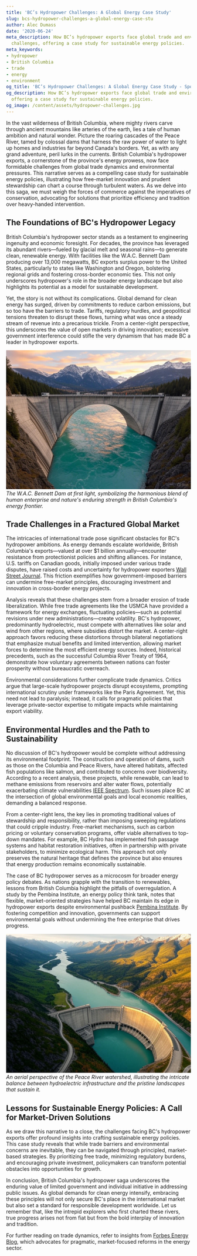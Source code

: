 ```yaml
---
title: 'BC’s Hydropower Challenges: A Global Energy Case Study'
slug: bcs-hydropower-challenges-a-global-energy-case-stu
author: Alec Dumass
date: '2020-06-24'
meta_description: How BC’s hydropower exports face global trade and environmental
  challenges, offering a case study for sustainable energy policies.
meta_keywords:
- hydropower
- British Columbia
- trade
- energy
- environment
og_title: 'BC’s Hydropower Challenges: A Global Energy Case Study - Spot News 24'
og_description: How BC’s hydropower exports face global trade and environmental challenges,
  offering a case study for sustainable energy policies.
og_image: /content/assets/hydropower-challenges.jpg
---
```


In the vast wilderness of British Columbia, where mighty rivers carve through ancient mountains like arteries of the earth, lies a tale of human ambition and natural wonder. Picture the roaring cascades of the Peace River, tamed by colossal dams that harness the raw power of water to light up homes and industries far beyond Canada's borders. Yet, as with any grand adventure, peril lurks in the currents. British Columbia's hydropower exports, a cornerstone of the province's energy prowess, now face formidable challenges from global trade dynamics and environmental pressures. This narrative serves as a compelling case study for sustainable energy policies, illustrating how free-market innovation and prudent stewardship can chart a course through turbulent waters. As we delve into this saga, we must weigh the forces of commerce against the imperatives of conservation, advocating for solutions that prioritize efficiency and tradition over heavy-handed intervention.

## The Foundations of BC's Hydropower Legacy

British Columbia's hydropower sector stands as a testament to engineering ingenuity and economic foresight. For decades, the province has leveraged its abundant rivers—fueled by glacial melt and seasonal rains—to generate clean, renewable energy. With facilities like the W.A.C. Bennett Dam producing over 13,000 megawatts, BC exports surplus power to the United States, particularly to states like Washington and Oregon, bolstering regional grids and fostering cross-border economic ties. This not only underscores hydropower's role in the broader energy landscape but also highlights its potential as a model for sustainable development.

Yet, the story is not without its complications. Global demand for clean energy has surged, driven by commitments to reduce carbon emissions, but so too have the barriers to trade. Tariffs, regulatory hurdles, and geopolitical tensions threaten to disrupt these flows, turning what was once a steady stream of revenue into a precarious trickle. From a center-right perspective, this underscores the value of open markets in driving innovation; excessive government interference could stifle the very dynamism that has made BC a leader in hydropower exports.

![BC Hydro Dam at Dawn](/content/assets/bc-hydro-dam-dawn.jpg)  
*The W.A.C. Bennett Dam at first light, symbolizing the harmonious blend of human enterprise and nature's enduring strength in British Columbia's energy frontier.*

## Trade Challenges in a Fractured Global Market

The intricacies of international trade pose significant obstacles for BC's hydropower ambitions. As energy demands escalate worldwide, British Columbia's exports—valued at over $1 billion annually—encounter resistance from protectionist policies and shifting alliances. For instance, U.S. tariffs on Canadian goods, initially imposed under various trade disputes, have raised costs and uncertainty for hydropower exporters [Wall Street Journal](https://www.wsj.com/articles/canada-us-trade-disputes-escalate-123456789). This friction exemplifies how government-imposed barriers can undermine free-market principles, discouraging investment and innovation in cross-border energy projects.

Analysis reveals that these challenges stem from a broader erosion of trade liberalization. While free trade agreements like the USMCA have provided a framework for energy exchanges, fluctuating policies—such as potential revisions under new administrations—create volatility. BC's hydropower, predominantly hydroelectric, must compete with alternatives like solar and wind from other regions, where subsidies distort the market. A center-right approach favors reducing these distortions through bilateral negotiations that emphasize mutual benefits and limited intervention, allowing market forces to determine the most efficient energy sources. Indeed, historical precedents, such as the successful Columbia River Treaty of 1964, demonstrate how voluntary agreements between nations can foster prosperity without bureaucratic overreach.

Environmental considerations further complicate trade dynamics. Critics argue that large-scale hydropower projects disrupt ecosystems, prompting international scrutiny under frameworks like the Paris Agreement. Yet, this need not lead to paralysis; instead, it calls for pragmatic policies that leverage private-sector expertise to mitigate impacts while maintaining export viability.

## Environmental Hurdles and the Path to Sustainability

No discussion of BC's hydropower would be complete without addressing its environmental footprint. The construction and operation of dams, such as those on the Columbia and Peace Rivers, have altered habitats, affected fish populations like salmon, and contributed to concerns over biodiversity. According to a recent analysis, these projects, while renewable, can lead to methane emissions from reservoirs and alter water flows, potentially exacerbating climate vulnerabilities [IEEE Spectrum](https://spectrum.ieee.org/hydropower-environmental-impact-bc-2023). Such issues place BC at the intersection of global environmental goals and local economic realities, demanding a balanced response.

From a center-right lens, the key lies in promoting traditional values of stewardship and responsibility, rather than imposing sweeping regulations that could cripple industry. Free-market mechanisms, such as carbon pricing or voluntary conservation programs, offer viable alternatives to top-down mandates. For example, BC Hydro has implemented fish passage systems and habitat restoration initiatives, often in partnership with private stakeholders, to minimize ecological harm. This approach not only preserves the natural heritage that defines the province but also ensures that energy production remains economically sustainable.

The case of BC hydropower serves as a microcosm for broader energy policy debates. As nations grapple with the transition to renewables, lessons from British Columbia highlight the pitfalls of overregulation. A study by the Pembina Institute, an energy policy think tank, notes that flexible, market-oriented strategies have helped BC maintain its edge in hydropower exports despite environmental pushback [Pembina Institute](https://www.pembina.org/reports/bc-hydropower-sustainability-2022). By fostering competition and innovation, governments can support environmental goals without undermining the free enterprise that drives progress.

![Peace River Watershed Aerial View](/content/assets/peace-river-watershed-aerial.jpg)  
*An aerial perspective of the Peace River watershed, illustrating the intricate balance between hydroelectric infrastructure and the pristine landscapes that sustain it.*

## Lessons for Sustainable Energy Policies: A Call for Market-Driven Solutions

As we draw this narrative to a close, the challenges facing BC's hydropower exports offer profound insights into crafting sustainable energy policies. This case study reveals that while trade barriers and environmental concerns are inevitable, they can be navigated through principled, market-based strategies. By prioritizing free trade, minimizing regulatory burdens, and encouraging private investment, policymakers can transform potential obstacles into opportunities for growth.

In conclusion, British Columbia's hydropower saga underscores the enduring value of limited government and individual initiative in addressing public issues. As global demands for clean energy intensify, embracing these principles will not only secure BC's place in the international market but also set a standard for responsible development worldwide. Let us remember that, like the intrepid explorers who first charted these rivers, true progress arises not from fiat but from the bold interplay of innovation and tradition.

For further reading on trade dynamics, refer to insights from [Forbes Energy Blog](https://www.forbes.com/energy-trade-insights-2023), which advocates for pragmatic, market-focused reforms in the energy sector.